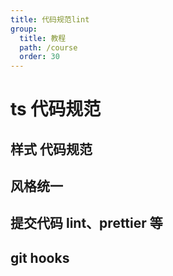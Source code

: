 ```yaml
---
title: 代码规范lint
group:
  title: 教程
  path: /course
  order: 30
---
```


# ts 代码规范

## 样式 代码规范

## 风格统一

## 提交代码 lint、prettier 等

## git hooks
